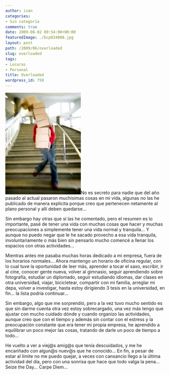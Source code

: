 ```yaml
---
author: ivan
categories:
- Sin categoría
comments: true
date: 2009-06-02 09:54:00+00:00
featuredImage: ./bcp034008.jpg
layout: post
path: /2009/06/overloaded
slug: overloaded
tags:
- Locuras
- Personal
title: Overloaded
wordpress_id: 759
---
```


[![](./bcp034008.jpg)](https://3.bp.blogspot.com/_T2UWuNJg3dQ/SiU9Yw84WLI/AAAAAAAABiA/N04oWIqSbVI/s1600-h/bcp034008.jpg)No es secreto para nadie que del año pasado al actual pasaron muchísimas cosas en mi vida, algunas no las he publicado de manera explícita porque creo que pertenecen netamente al plano personal y allí deben quedarse...

Sin embargo hay otras que sí las he comentado, pero el resumen es lo importante, pasé de tener una vida con muchas cosas que hacer y muchas preocupaciones a simplemente tener una vida normal y tranquila... Y aunque no puedo negar que le he sacado provecho a esa vida tranquila, involuntariamente o más bien sin pensarlo mucho comencé a llenar los espacios con otras actividades...

Mientras antes me pasaba muchas horas dedicado a mi empresa, fuera de los horarios normales... Ahora mantengo un horario de oficina regular, con lo cual tuve la oportunidad de leer más, aprender a tocar el saxo, escribir, ir al cine, conocer gente nueva, volver al gimnasio, seguir aprendiendo sobre fotografía, estudiar un diplomado, seguir estudiando idiomas, dar clases en otra universidad, viajar, bicicletear, compartir con mi familia, arreglar mi depa, volver a investigar, hasta estoy dirigiendo 3 tesis en la universidad, en fin... la lista podría continuar...

Sin embargo, algo que me sorprendió, pero a la vez tuvo mucho sentido es que sin darme cuenta otra vez estoy sobrecargado, una vez más tengo que ajustar con mucho cuidado dónde y cuando organizo las actividades, aunque creo que con el tiempo y además sin contar con el estress y la preocupación constante que era tener mi propia empresa, he aprendido a equilibrar un poco mejor las cosas, tratando de darle un poco de tiempo a todo...

He vuelto a ver a viej@s amig@s que tenía descuidados, y me he encariñado con algun@s nuev@s que he conocido... En fin, a pesar de estar al límite no me puedo quejar, a veces con cansancio llego a la última actividad del día, pero con una sonrisa que hace que todo valga la pena... Seize the Day... Carpe Diem...
